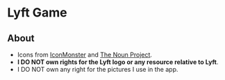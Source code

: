 # Lyft Game

## About

* Icons from [IconMonster](http://iconmonstr.com) and [The Noun Project](thenounproject.com).
* **I DO NOT own rights for the Lyft logo or any resource relative to Lyft**.
* I DO NOT own any right for the pictures I use in the app.
